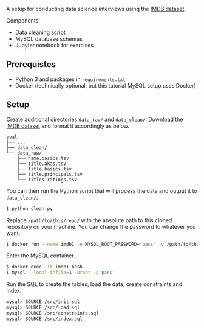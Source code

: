 A setup for conducting data science interviews using the [IMDB dataset](https://www.kaggle.com/datasets/ashirwadsangwan/imdb-dataset).

Components:
- Data cleaning script
- MySQL database schemas
- Jupyter notebook for exercises

## Prerequistes

- Python 3 and packages in `requirements.txt`
- Docker (technically optional, but this tutorial MySQL setup uses Docker)

## Setup

Create additional directories `data_raw/` and `data_clean/`. Download the [IMDB dataset](https://www.kaggle.com/datasets/ashirwadsangwan/imdb-dataset) and format it accordingly as below.
```
eval
├── ...
├── data_clean/
└── data_raw/
    ├── name.basics.tsv
    ├── title.akas.tsv
    ├── title.basics.tsv
    ├── title.principals.tsv
    └── titles.ratings.tsv
```

You can then run the Python script that will process the data and output it to `data_clean/`.
```sh
$ python clean.py
```

Replace `/path/to/this/repo/` with the absolute path to this cloned repository on your machine. You can change the password to whatever you want.
```sh
$ docker run --name imdb1 -e MYSQL_ROOT_PASSWORD="pass" -v /path/to/this/repo/:/src/:ro -d mysql:8.0
```

Enter the MySQL container.
```sh
$ docker exec -it imdb1 bash
$ mysql --local-infile=1 -uroot -p'pass'
```

Run the SQL to create the tables, load the data, create constraints and index.
```sh
mysql> SOURCE /src/init.sql
mysql> SOURCE /src/load.sql
mysql> SOURCE /src/constraints.sql
mysql> SOURCE /src/index.sql
```
